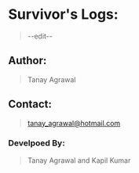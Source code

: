 # Survivor's Logs:

> --edit--

## Author:

> Tanay Agrawal

## Contact:

> tanay_agrawal@hotmail.com

### Develpoed By:

> Tanay Agrawal and Kapil Kumar
